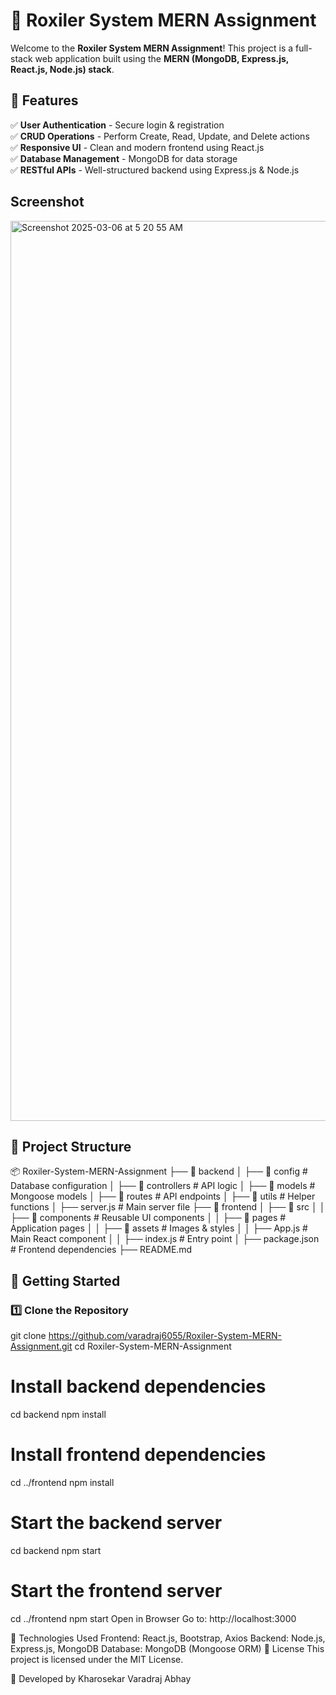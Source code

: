 # 🚀 Roxiler System MERN Assignment

Welcome to the **Roxiler System MERN Assignment**! This project is a full-stack web application built using the **MERN (MongoDB, Express.js, React.js, Node.js) stack**.

## 🌟 Features
✅ **User Authentication** - Secure login & registration  
✅ **CRUD Operations** - Perform Create, Read, Update, and Delete actions  
✅ **Responsive UI** - Clean and modern frontend using React.js  
✅ **Database Management** - MongoDB for data storage  
✅ **RESTful APIs** - Well-structured backend using Express.js & Node.js  

## Screenshot

<img width="1440" alt="Screenshot 2025-03-06 at 5 20 55 AM" src="https://github.com/user-attachments/assets/988f0d7d-d622-4cdc-8854-e05522ed6e34" />


## 📂 Project Structure
📦 Roxiler-System-MERN-Assignment ├── 📁 backend │ ├── 📁 config # Database configuration │ ├── 📁 controllers # API logic │ ├── 📁 models # Mongoose models │ ├── 📁 routes # API endpoints │ ├── 📁 utils # Helper functions │ ├── server.js # Main server file ├── 📁 frontend │ ├── 📁 src │ │ ├── 📁 components # Reusable UI components │ │ ├── 📁 pages # Application pages │ │ ├── 📁 assets # Images & styles │ │ ├── App.js # Main React component │ │ ├── index.js # Entry point │ ├── package.json # Frontend dependencies ├── README.md


## 🚀 Getting Started
### 1️⃣ Clone the Repository

git clone https://github.com/varadraj6055/Roxiler-System-MERN-Assignment.git
cd Roxiler-System-MERN-Assignment

# Install backend dependencies
cd backend
npm install

# Install frontend dependencies
cd ../frontend
npm install
# Start the backend server
cd backend
npm start

# Start the frontend server
cd ../frontend
npm start
Open in Browser
Go to: http://localhost:3000

🔧 Technologies Used
Frontend: React.js, Bootstrap, Axios
Backend: Node.js, Express.js, MongoDB
Database: MongoDB (Mongoose ORM)
📜 License
This project is licensed under the MIT License.

🚀 Developed by Kharosekar Varadraj Abhay

